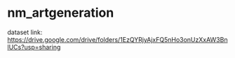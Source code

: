 # nm_artgeneration
dataset link:
https://drive.google.com/drive/folders/1EzQYRjyAjxFQ5nHo3onUzXxAW3BnlUCs?usp=sharing
